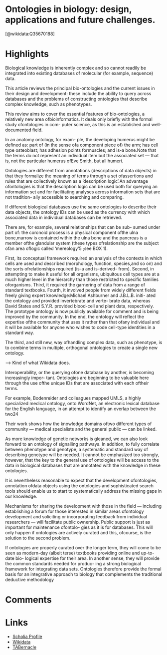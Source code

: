 
Ontologies in biology: design, applications and future challenges.
==================================================================
  
  [@wikidata:Q35670188]  

# Highlights

Biological knowledge is inherently complex and so cannot readily be integrated into existing databases of molecular (for example, sequence) data.

This article reviews the principal bio-ontologies and the current issues in their design and development: these include the ability to query across databases and the problems of constructing ontologies that describe complex knowledge, such as phenotypes.

This review aims to cover the essential features of bio-ontologies, a relatively new area ofbioinformatics. It deals only briefly with the formal study ofontologies in com- puter science, as this is an established and well-documented field.

In an anatomy ontology, for exam- ple, the developing humerus might be defined as: part of
(in the sense ofa component piece of) the arm; has cell type osteoblast; has adhesion points formuscles; and is-a bone.Note that the terms do not represent an individual item but the associated set — that is, not the particular humerus ofEve Smith, but all humeri.

Ontologies are different from annotations (descriptions of data objects) in that they formalize the meaning of terms through a set ofassertions and rules that are collectively known as a ‘description logic’.An advantage ofontologies is that the description logic can be used both for querying an information set and for facilitating analyses across information sets that are not tradition- ally accessible to searching and comparing.

If different biological databases use the same ontologies to describe their data objects, the ontology IDs can be used as the currency with which associated data in individual databases can be retrieved.

There are, for example, several relationships that can be sub- sumed under part of: the coronoid process is a physical component ofthe ulna bone,marrow is contained within the ulna bone and the pancreas is a member ofthe glandular system (these types ofrelationship are the subject ofan area oflogic called ‘mereology’5
;see BOX 1).

First, its conceptual framework required an analysis of the contexts in which cells are used and described (morphology, function, species,and so on) and the sorts ofrelationships required (is-a and is-derived- from). Second, in attempting to make it useful for all organisms, ubiquitous cell types are at a much higher level in the hierarchy than those restricted to specific families oforganisms. Third, it required the garnering of data from a range of standard textbooks. Fourth, it involved people from widely different fields freely giving expert knowledge:Michael Ashburner and J.B.L.B. initi- ated the ontology and provided invertebrate and verte- brate data, whereas David States and S.Y.R. provided blood-cell and plant data, respectively. The prototype ontology is now publicly available for comment and is being improved by the community. In the end, the ontology will reflect the expertise ofthe community that uses it rather than that ofany individual and it will be available for anyone who wishes to code cell-type identities in a standard way.

The third, and still new, way ofhandling complex data, such as phenotype, is to combine terms in multiple, orthogonal ontologies to create a single new ontology.

--> Kind of what Wikidata does.

Interoperability, or the querying ofone database by another, is becoming increasingly impor- tant. Ontologies are beginning to be valuable here through the use ofthe unique IDs that are associated with each oftheir terms.

For example, Bodenreider and colleagues mapped UMLS, a highly specialized medical ontology, onto WordNet, an electronic lexical database for the English language, in an attempt to identify an overlap between the two24

Their work shows how the knowledge domains oftwo different types of community — medical specialists and the general public — can be linked.

As more knowledge of genetic networks is gleaned, we can also look forward to an ontology of signalling pathways. In addition, to fully correlate between phenotype and genotype, a systematic and standard way of describing genotype will be needed. It cannot be emphasized too strongly, however, that
the key to the general use of ontologies will be access to the data in biological databases that are annotated with the knowledge in these ontologies.

It is nevertheless reasonable to expect that the development ofontologies, annotation ofdata objects using the ontologies and sophisticated search tools should enable us to start to systematically address the missing gaps in our knowledge.

Mechanisms for sharing the development with those in the field — including establishing a forum for those interested in similar areas ofontology development and soliciting or incorporating feedback from individual researchers — will facilitate public ownership. Public support is just as important for maintenance ofontolo- gies as it is for databases. This will only happen if ontologies are actively curated and this, ofcourse, is the solution to the second problem.

If ontologies are properly curated over the longer
term, they will come to be seen as modern-day (albeit terse) textbooks providing online and up-to-date bio- logical expertise for their area. In another sense, they will provide the common standards needed for produc- ing a strong biological framework for integrating data sets. Ontologies therefore provide the formal basis for an integrative approach to biology that complements the traditional deductive methodology
# Comments

# Links
  
 * [Scholia Profile](https://scholia.toolforge.org/work/Q35670188)  
 * [Wikidata](https://www.wikidata.org/wiki/Q35670188)  
 * [TABernacle](https://tabernacle.toolforge.org/?#/tab/manual/Q35670188/P921%3BP4510)  
